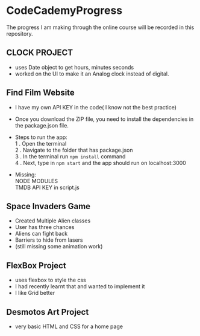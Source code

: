 # CodeCademyProgress

The progress I am making through the online course will be recorded in this repository.

## CLOCK PROJECT
- uses Date object to get hours, minutes seconds
- worked on the UI to make it an Analog clock instead of digital.

## Find Film Website

- I have my own API KEY in the code( I know not the best practice)
- Once you download the ZIP file, you need to install the dependencies in the package.json file.

- Steps to run the app:   
  1 . Open the terminal   
  2 . Navigate to the folder that has package.json    
  3 . In the terminal run `npm install` command   
  4 . Next, type in `npm start` and the app should run on localhost:3000    

- Missing:    
  NODE MODULES    
  TMDB API KEY in script.js  

## Space Invaders Game
- Created Multiple Alien classes
- User has three chances
- Aliens can fight back
- Barriers to hide from lasers
- (still missing some animation work)
  
## FlexBox Project
- uses flexbox to style the css
- I had recently learnt that and wanted to implement it
- I like Grid better

## Desmotos Art Project
- very basic HTML and CSS for a home page
